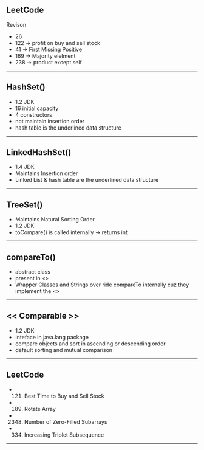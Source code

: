 ## LeetCode

Revison

- 26
- 122 -> profit on buy and sell stock
- 41 -> First Missing Positive
- 169 -> Majority elelment
- 238 -> product except self

---

## HashSet()

- 1.2 JDK
- 16 initial capacity
- 4 constructors
- not maintain insertion order
- hash table is the underlined data structure

---

## LinkedHashSet()

- 1.4 JDK
- Maintains Insertion order
- Linked List & hash table are the underlined data structure

---

## TreeSet()

- Maintains Natural Sorting Order
- 1.2 JDK
- toCompare() is called internally -> returns int

---

## compareTo()

- abstract class
- present in <<Comparable>>
- Wrapper Classes and Strings over ride compareTo internally cuz they implement the <<Comparable>>

---

## << Comparable >>

- 1.2 JDK
- Inteface in java.lang package
- compare objects and sort in ascending or descending order
- default sorting and mutual comparison

---

## LeetCode

- 121. Best Time to Buy and Sell Stock
- 189. Rotate Array
- 2348. Number of Zero-Filled Subarrays
- 334. Increasing Triplet Subsequence

---
